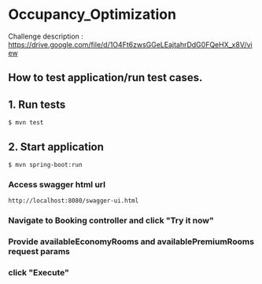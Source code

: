 # Occupancy_Optimization

Challenge description : https://drive.google.com/file/d/1O4Ft6zwsGGeLEajtahrDdG0FQeHX_x8V/view

## How to test application/run test cases.
## 1. Run tests
```
$ mvn test
```

## 2. Start application
```
$ mvn spring-boot:run
```
### Access swagger html url
    http://localhost:8080/swagger-ui.html

### Navigate to Booking controller and click "Try it now"
### Provide availableEconomyRooms and availablePremiumRooms request params
### click "Execute"
